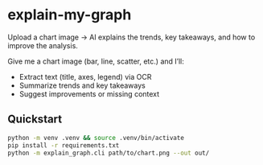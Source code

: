 # explain-my-graph
Upload a chart image → AI explains the trends, key takeaways, and how to improve the analysis.

Give me a chart image (bar, line, scatter, etc.) and I’ll:
- Extract text (title, axes, legend) via OCR
- Summarize trends and key takeaways
- Suggest improvements or missing context

## Quickstart
```bash
python -m venv .venv && source .venv/bin/activate
pip install -r requirements.txt
python -m explain_graph.cli path/to/chart.png --out out/
